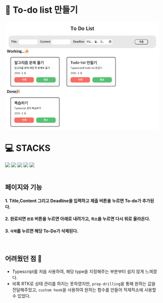 # 📝 To-do list 만들기

<img src="./src/assets/todo-list.png">

<br>

<div><h1>💻 STACKS</h1></div>
<div><img src="https://img.shields.io/badge/react-61DAFB?style=for-the-badge&logo=react&logoColor=black"> <img src="https://img.shields.io/badge/typescript-3178C6?style=for-the-badge&logo=typescript&logoColor=white"> <img src="https://img.shields.io/badge/html5-E34F26?style=for-the-badge&logo=html5&logoColor=white"> <img src="https://img.shields.io/badge/css-1572B6?style=for-the-badge&logo=css3&logoColor=white"> <img src="https://img.shields.io/badge/styledcomponents-DB7093?style=for-the-badge&logo=styledcomponents&logoColor=white"></div>

<br>

## **페이지와 기능**

#### 1. Title,Content 그리고 Deadline을 입력하고 제출 버튼을 누르면 To-do가 추가된다.

#### 2. 완료되면 `완료` 버튼을 누르면 아래로 내려가고, `취소`을 누르면 다시 위로 올라온다.

#### 3. `삭제`를 누르면 해당 To-Do가 삭제된다.

<br>

## **어려웠던 점 🧐**

- Typescript를 처음 사용하여, 해당 type을 지정해주는 부분부터 쉽지 않게 느껴졌다.
- 비록 RTK로 상태 관리를 하지는 못하였지만, `prop-drilling`을 통해 원하는 값을 전달해주었고, `custom hook`을 사용하여 원하는 함수를 만들어 적재적소에 사용할 수 있었다.
